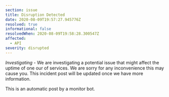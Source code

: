 ```yaml
---
section: issue
title: Disruption Detected
date: 2020-08-09T19:57:27.945776Z
resolved: true
informational: false
resolvedWhen: 2020-08-09T19:58:28.300547Z
affected:
  - API
severity: disrupted
---
```

*Investigating* - We are investigating a potential issue that might affect the uptime of one our of services. We are sorry for any inconvenience this may cause you. This incident post will be updated once we have more information.

This is an automatic post by a monitor bot.
        